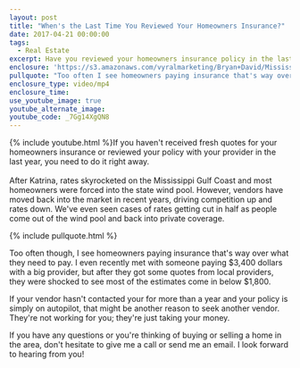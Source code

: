 ```yaml
---
layout: post
title: "When's the Last Time You Reviewed Your Homeowners Insurance?"
date: 2017-04-21 00:00:00
tags:
  - Real Estate
excerpt: Have you reviewed your homeowners insurance policy in the last year? You might be surprised by what you hear now that rates are being driven down again.
enclosure: 'https://s3.amazonaws.com/vyralmarketing/Bryan+David/Mississippi+Gulf+Coast+Real+Estate+Agent-+Have+You+Reviewed+Your+Policy+This+Year%253F.mp4'
pullquote: "Too often I see homeowners paying insurance that's way over what they need to pay."
enclosure_type: video/mp4
enclosure_time:
use_youtube_image: true
youtube_alternate_image:
youtube_code: _7Gg14XgQN8
---
```



{% include youtube.html %}If you haven't received fresh quotes for your homeowners insurance or reviewed your policy with your provider in the last year, you need to do it right away.
<br>
<br>After Katrina, rates skyrocketed on the Mississippi Gulf Coast and most homeowners were forced into the state wind pool. However, vendors have moved back into the market in recent years, driving competition up and rates down. We've even seen cases of rates getting cut in half as people come out of the wind pool and back into private coverage.

{% include pullquote.html %}

Too often though, I see homeowners paying insurance that's way over what they need to pay. I even recently met with someone paying $3,400 dollars with a big provider, but after they got some quotes from local providers, they were shocked to see most of the estimates come in below $1,800.

If your vendor hasn't contacted your for more than a year and your policy is simply on autopilot, that might be another reason to seek another vendor. They're not working for you; they're just taking your money.

If you have any questions or you're thinking of buying or selling a home in the area, don't hesitate to give me a call or send me an email. I look forward to hearing from you!